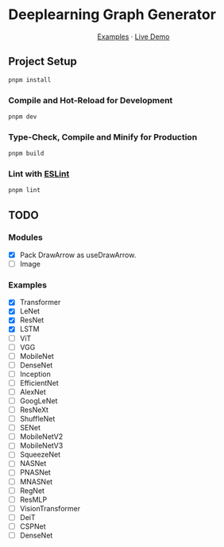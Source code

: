 # Deeplearning Graph Generator

<p align="center">
    <a href="./examples.md">Examples</a>
    ·
    <a href="https://howardzhangdqs.github.io/ml-graph-generator/">Live Demo</a>
</p>

## Project Setup

```sh
pnpm install
```

### Compile and Hot-Reload for Development

```sh
pnpm dev
```

### Type-Check, Compile and Minify for Production

```sh
pnpm build
```

### Lint with [ESLint](https://eslint.org/)

```sh
pnpm lint
```


## TODO

### Modules

+ [x] Pack DrawArrow as useDrawArrow.
+ [ ] Image

### Examples

+ [x] Transformer
+ [x] LeNet
+ [x] ResNet
+ [x] LSTM
+ [ ] ViT
+ [ ] VGG
+ [ ] MobileNet
+ [ ] DenseNet
+ [ ] Inception
+ [ ] EfficientNet
+ [ ] AlexNet
+ [ ] GoogLeNet
+ [ ] ResNeXt
+ [ ] ShuffleNet
+ [ ] SENet
+ [ ] MobileNetV2
+ [ ] MobileNetV3
+ [ ] SqueezeNet
+ [ ] NASNet
+ [ ] PNASNet
+ [ ] MNASNet
+ [ ] RegNet
+ [ ] ResMLP
+ [ ] VisionTransformer
+ [ ] DeiT
+ [ ] CSPNet
+ [ ] DenseNet